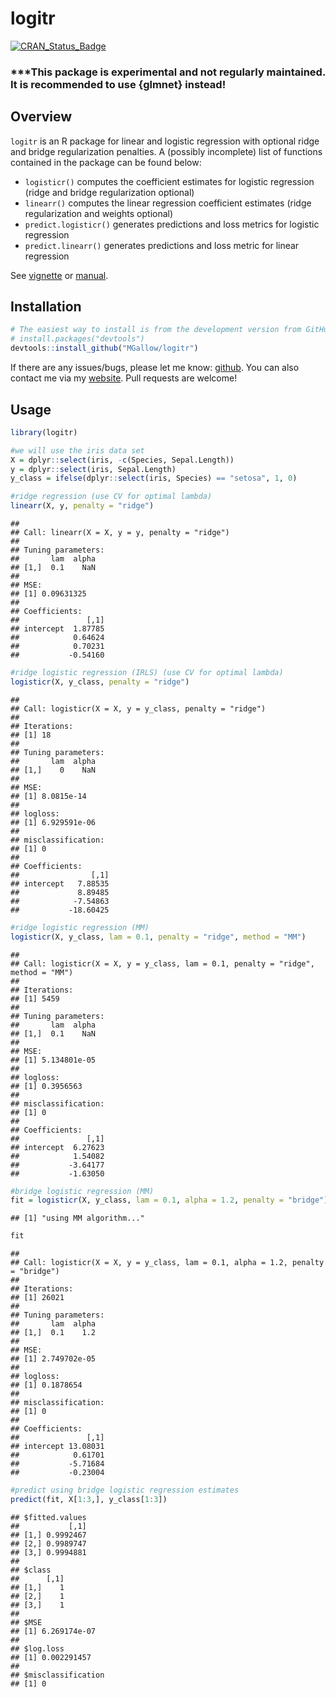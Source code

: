 logitr
================

[![CRAN\_Status\_Badge](http://www.r-pkg.org/badges/version/logitr)](https://cran.r-project.org/package=logitr)

### \*\*\*This package is experimental and not regularly maintained. It is recommended to use {glmnet} instead\!

## Overview

`logitr` is an R package for linear and logistic regression with
optional ridge and bridge regularization penalties. A (possibly
incomplete) list of functions contained in the package can be found
below:

  - `logisticr()` computes the coefficient estimates for logistic
    regression (ridge and bridge regularization optional)
  - `linearr()` computes the linear regression coefficient estimates
    (ridge regularization and weights optional)
  - `predict.logisticr()` generates predictions and loss metrics for
    logistic regression
  - `predict.linearr()` generates predictions and loss metric for linear
    regression

See [vignette](https://mgallow.github.io/logitr/) or
[manual](https://github.com/MGallow/logitr/blob/master/logitr.pdf).

## Installation

``` r
# The easiest way to install is from the development version from GitHub:
# install.packages("devtools")
devtools::install_github("MGallow/logitr")
```

If there are any issues/bugs, please let me know:
[github](https://github.com/MGallow/logitr/issues). You can also contact
me via my [website](http://users.stat.umn.edu/~gall0441/). Pull requests
are welcome\!

## Usage

``` r
library(logitr)

#we will use the iris data set
X = dplyr::select(iris, -c(Species, Sepal.Length))
y = dplyr::select(iris, Sepal.Length)
y_class = ifelse(dplyr::select(iris, Species) == "setosa", 1, 0)

#ridge regression (use CV for optimal lambda)
linearr(X, y, penalty = "ridge")
```

    ## 
    ## Call: linearr(X = X, y = y, penalty = "ridge")
    ## 
    ## Tuning parameters:
    ##       lam  alpha
    ## [1,]  0.1    NaN
    ## 
    ## MSE:
    ## [1] 0.09631325
    ## 
    ## Coefficients:
    ##               [,1]
    ## intercept  1.87785
    ##            0.64624
    ##            0.70231
    ##           -0.54160

``` r
#ridge logistic regression (IRLS) (use CV for optimal lambda)
logisticr(X, y_class, penalty = "ridge")
```

    ## 
    ## Call: logisticr(X = X, y = y_class, penalty = "ridge")
    ## 
    ## Iterations:
    ## [1] 18
    ## 
    ## Tuning parameters:
    ##       lam  alpha
    ## [1,]    0    NaN
    ## 
    ## MSE:
    ## [1] 8.0815e-14
    ## 
    ## logloss:
    ## [1] 6.929591e-06
    ## 
    ## misclassification:
    ## [1] 0
    ## 
    ## Coefficients:
    ##                [,1]
    ## intercept   7.88535
    ##             8.89485
    ##            -7.54863
    ##           -18.60425

``` r
#ridge logistic regression (MM)
logisticr(X, y_class, lam = 0.1, penalty = "ridge", method = "MM")
```

    ## 
    ## Call: logisticr(X = X, y = y_class, lam = 0.1, penalty = "ridge", method = "MM")
    ## 
    ## Iterations:
    ## [1] 5459
    ## 
    ## Tuning parameters:
    ##       lam  alpha
    ## [1,]  0.1    NaN
    ## 
    ## MSE:
    ## [1] 5.134801e-05
    ## 
    ## logloss:
    ## [1] 0.3956563
    ## 
    ## misclassification:
    ## [1] 0
    ## 
    ## Coefficients:
    ##               [,1]
    ## intercept  6.27623
    ##            1.54082
    ##           -3.64177
    ##           -1.63050

``` r
#bridge logistic regression (MM)
fit = logisticr(X, y_class, lam = 0.1, alpha = 1.2, penalty = "bridge")
```

    ## [1] "using MM algorithm..."

``` r
fit
```

    ## 
    ## Call: logisticr(X = X, y = y_class, lam = 0.1, alpha = 1.2, penalty = "bridge")
    ## 
    ## Iterations:
    ## [1] 26021
    ## 
    ## Tuning parameters:
    ##       lam  alpha
    ## [1,]  0.1    1.2
    ## 
    ## MSE:
    ## [1] 2.749702e-05
    ## 
    ## logloss:
    ## [1] 0.1878654
    ## 
    ## misclassification:
    ## [1] 0
    ## 
    ## Coefficients:
    ##               [,1]
    ## intercept 13.08031
    ##            0.61701
    ##           -5.71684
    ##           -0.23004

``` r
#predict using bridge logistic regression estimates
predict(fit, X[1:3,], y_class[1:3])
```

    ## $fitted.values
    ##           [,1]
    ## [1,] 0.9992467
    ## [2,] 0.9989747
    ## [3,] 0.9994881
    ## 
    ## $class
    ##      [,1]
    ## [1,]    1
    ## [2,]    1
    ## [3,]    1
    ## 
    ## $MSE
    ## [1] 6.269174e-07
    ## 
    ## $log.loss
    ## [1] 0.002291457
    ## 
    ## $misclassification
    ## [1] 0
